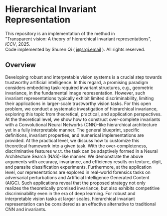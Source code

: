 # Hierarchical Invariant Representation
This repository is an implementation of the method in  
"Transparent vision: A theory of hierarchical invariant representations", *ICCV*, 2025.  
Code implemented by Shuren Qi ( i@srqi.email ). All rights reserved.

## Overview

Developing robust and interpretable vision systems is a crucial step towards trustworthy artificial intelligence. In this regard,
a promising paradigm considers embedding task-required invariant structures, e.g., geometric invariance, in the fundamental image
representation. However, such invariant representations typically exhibit limited discriminability, limiting their applications in larger-scale
trustworthy vision tasks. For this open problem, we conduct a systematic investigation of hierarchical invariance, exploring this topic
from theoretical, practical, and application perspectives. At the theoretical level, we show how to construct over-complete invariants
with a Convolutional Neural Networks (CNN)-like hierarchical architecture yet in a fully interpretable manner. The general blueprint,
specific definitions, invariant properties, and numerical implementations are provided. At the practical level, we discuss how to
customize this theoretical framework into a given task. With the over-completeness, discriminative features w.r.t. the task can be
adaptively formed in a Neural Architecture Search (NAS)-like manner. We demonstrate the above arguments with accuracy, invariance,
and efficiency results on texture, digit, and parasite classification experiments. Furthermore, at the application level, our
representations are explored in real-world forensics tasks on adversarial perturbations and Artificial Intelligence Generated Content
(AIGC). Such applications reveal that the proposed strategy not only realizes the theoretically promised invariance, but also exhibits
competitive discriminability even in the era of deep learning. For robust and interpretable vision tasks at larger scales, hierarchical
invariant representation can be considered as an effective alternative to traditional CNN and invariants.
